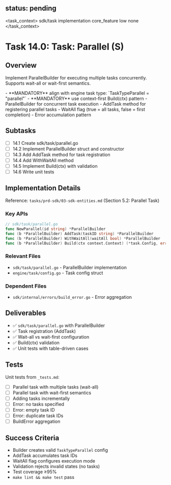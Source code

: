 ## status: pending

<task_context>
<domain>sdk/task</domain>
<type>implementation</type>
<scope>core_feature</scope>
<complexity>low</complexity>
<dependencies>none</dependencies>
</task_context>

# Task 14.0: Task: Parallel (S)

## Overview

Implement ParallelBuilder for executing multiple tasks concurrently. Supports wait-all or wait-first semantics.

<critical>
- **MANDATORY** align with engine task type: `TaskTypeParallel = "parallel"`
- **MANDATORY** use context-first Build(ctx) pattern
</critical>

<requirements>
- ParallelBuilder for concurrent task execution
- AddTask method for registering parallel tasks
- WaitAll flag (true = all tasks, false = first completion)
- Error accumulation pattern
</requirements>

## Subtasks

- [ ] 14.1 Create sdk/task/parallel.go
- [ ] 14.2 Implement ParallelBuilder struct and constructor
- [ ] 14.3 Add AddTask method for task registration
- [ ] 14.4 Add WithWaitAll method
- [ ] 14.5 Implement Build(ctx) with validation
- [ ] 14.6 Write unit tests

## Implementation Details

Reference: `tasks/prd-sdk/03-sdk-entities.md` (Section 5.2: Parallel Task)

### Key APIs

```go
// sdk/task/parallel.go
func NewParallel(id string) *ParallelBuilder
func (b *ParallelBuilder) AddTask(taskID string) *ParallelBuilder
func (b *ParallelBuilder) WithWaitAll(waitAll bool) *ParallelBuilder
func (b *ParallelBuilder) Build(ctx context.Context) (*task.Config, error)
```

### Relevant Files

- `sdk/task/parallel.go` - ParallelBuilder implementation
- `engine/task/config.go` - Task config struct

### Dependent Files

- `sdk/internal/errors/build_error.go` - Error aggregation

## Deliverables

- ✅ `sdk/task/parallel.go` with ParallelBuilder
- ✅ Task registration (AddTask)
- ✅ Wait-all vs wait-first configuration
- ✅ Build(ctx) validation
- ✅ Unit tests with table-driven cases

## Tests

Unit tests from `_tests.md`:
- [ ] Parallel task with multiple tasks (wait-all)
- [ ] Parallel task with wait-first semantics
- [ ] Adding tasks incrementally
- [ ] Error: no tasks specified
- [ ] Error: empty task ID
- [ ] Error: duplicate task IDs
- [ ] BuildError aggregation

## Success Criteria

- Builder creates valid `TaskTypeParallel` config
- AddTask accumulates task IDs
- WaitAll flag configures execution mode
- Validation rejects invalid states (no tasks)
- Test coverage ≥95%
- `make lint && make test` pass
